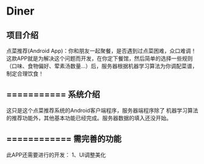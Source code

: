 Diner
=====
项目介绍
--------------
点菜推荐(Android App)：你和朋友一起聚餐，是否遇到过点菜困难，众口难调！这款APP就是为解决这个问题而开发，在你定下餐馆，然后简单的选择一些规则（口味、食物偏好、荤素汤数量...）后，服务器根据机器学习算法为你调配菜谱，制定合理饮食！

===========
系统介绍
---------------
这只是这个点菜推荐系统的Android客户端程序，服务器端程序除了 机器学习算法的推荐功能外，其他基本功能已经完成。服务器数据的填入还没开始。

============
需完善的功能
------------
此APP还需要进行的开发：
1、UI调整美化

